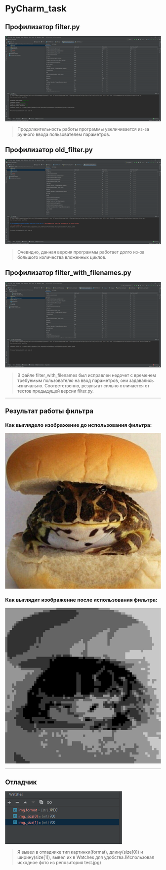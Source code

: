 # PyCharm_task
## Профилизатор filter.py
![Profiler of filter](https://github.com/speedUpDev/PyCharm_task/blob/main/screenshots/profiler_filter.png)
> Продолжительность работы программы увеличивается из-за ручного ввода пользователем параметров.
## Профилизатор old_filter.py
![Profiler of old_filter](https://github.com/speedUpDev/PyCharm_task/blob/main/screenshots/profiler_old_filter.png)
> Очевидно,  данная версия программы работает долго из-за большого количества вложенных циклов.
## Профилизатор filter_with_filenames.py
![Profiler of filter_with_filenames](https://github.com/speedUpDev/PyCharm_task/blob/main/screenshots/profiler_filter_with_filenames.png)
> В файле filter_with_filenames был исправлен недочет с временем требуемым пользователю на ввод параметров, они задавались изначально. Соответственно, результат сильно отличается от тестов предыдущей версии filter.py.
***
## Результат работы фильтра
### Как выглядело изображение до использования фильтра:
![Image before filter](https://github.com/speedUpDev/PyCharm_task/blob/main/test.jpg)
### Как выглядит изображение после использования фильтра:
![Image after filter](https://github.com/speedUpDev/PyCharm_task/blob/main/res.jpg)
***
## Отладчик
![Watches](https://github.com/speedUpDev/PyCharm_task/blob/main/screenshots/watches.png)
> Я вывел в отладчике тип картинки(format), длину(size[0]) и ширину(size[1]), вывел их в Watches для удобства.(Использовал исходное фото из репозитория test.jpg)
